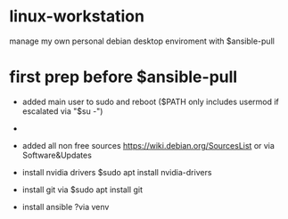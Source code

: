 # linux-workstation
manage my own personal debian desktop enviroment with $ansible-pull

# first prep before $ansible-pull
- added main user to sudo and reboot ($PATH only includes usermod if  escalated via "$su -")
- 
- added all non free sources https://wiki.debian.org/SourcesList or via Software&Updates
- install nvidia drivers $sudo apt install nvidia-drivers
- install git via $sudo apt install git

- install ansible ?via venv


